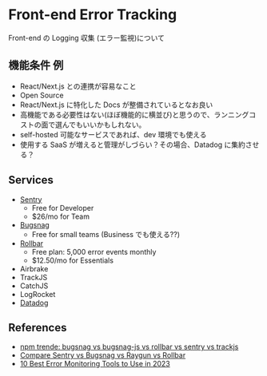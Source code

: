 # Front-end Error Tracking

Front-end の Logging 収集 (エラー監視)について

## 機能条件 例

- React/Next.js との連携が容易なこと
- Open Source
- React/Next.js に特化した Docs が整備されているとなお良い
- 高機能である必要性はない(ほぼ機能的に横並び)と思うので、ランニングコストの面で選んでもいいかもしれない。
- self-hosted 可能なサービスであれば、dev 環境でも使える
- 使用する SaaS が増えると管理がしづらい？その場合、Datadog に集約させる？

## Services

- [Sentry](https://sentry.io/for/error-monitoring/)
  - Free for Developer
  - $26/mo for Team
- [Bugsnag](https://www.bugsnag.com/)
  - Free for small teams (Business でも使える??)
- [Rollbar](https://rollbar.com/)
  - Free plan: 5,000 error events monthly
  - $12.50/mo for Essentials
- Airbrake
- TrackJS
- CatchJS
- LogRocket
- [Datadog](https://www.datadoghq.com/product/error-tracking/)

## References

- [npm trende: bugsnag vs bugsnag-js vs rollbar vs sentry vs trackjs](https://npmtrends.com/bugsnag-vs-bugsnag-js-vs-rollbar-vs-sentry-vs-trackjs)
- [Compare Sentry vs Bugsnag vs Raygun vs Rollbar](https://www.saasworthy.com/compare/sentry-vs-bugsnag-vs-raygun-vs-rollbar?pIds=3483,3485,3490,9272)
- [10 Best Error Monitoring Tools to Use in 2023](https://rollbar.com/blog/best-error-monitoring-tools/)
